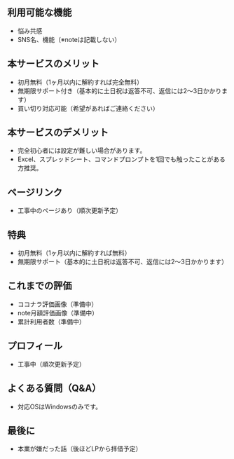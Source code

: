 ## 利用可能な機能
- 悩み共感
- SNS名、機能（※noteは記載しない）

## 本サービスのメリット
- 初月無料（1ヶ月以内に解約すれば完全無料）
- 無期限サポート付き（基本的に土日祝は返答不可、返信には2〜3日かかります）
- 買い切り対応可能（希望があればご連絡ください）

## 本サービスのデメリット
- 完全初心者には設定が難しい場合があります。
- Excel、スプレッドシート、コマンドプロンプトを1回でも触ったことがある方推奨。

## ページリンク
- 工事中のページあり（順次更新予定）

## 特典
- 初月無料（1ヶ月以内に解約すれば無料）
- 無期限サポート（基本的に土日祝は返答不可、返信には2〜3日かかります）

## これまでの評価
- ココナラ評価画像（準備中）
- note月額評価画像（準備中）
- 累計利用者数（準備中）

## プロフィール
- 工事中（順次更新予定）

## よくある質問（Q&A）
- 対応OSはWindowsのみです。

## 最後に
- 本業が嫌だった話（後ほどLPから拝借予定）